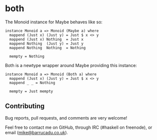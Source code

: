 both
====

The Monoid instance for Maybe behaves like so:

~~~~{.haskell}
instance Monoid a => Monoid (Maybe a) where
  mappend (Just x) (Just y) = Just $ x <> y
  mappend (Just x) Nothing  = Just x
  mappend Nothing  (Just y) = Just y
  mappend Nothing  Nothing  = Nothing

  mempty = Nothing
~~~~

Both is a newtype wrapper around Maybe providing this instance:

~~~~{.haskell}
instance Monoid a => Monoid (Both a) where
  mappend (Just x) (Just y) = Just $ x <> y
  mappend _ _ = Nothing

  mempty = Just mempty
~~~~

Contributing
------------

Bug reports, pull requests, and comments are very welcome!

Feel free to contact me on GitHub, through IRC (#haskell on freenode),
or email (mike@barrucadu.co.uk).
